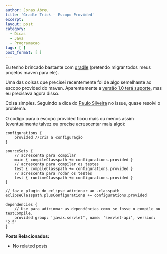 ```yaml
---
author: Jonas Abreu
title: 'Gradle Trick - Escopo Provided'
excerpt:
layout: post
category:
  - Dicas
  - Java
  - Programacao
tags: [ ]
post_format: [ ]
---
```

Eu tenho brincado bastante com [gradle][1] (pretendo migrar todos meus projetos maven para ele).

Uma das coisas que precisei recentemente foi de algo semelhante ao escopo provided do maven. Aparentemente a [versão 1.0 terá suporte][2], mas eu precisava agora disso.

Coisa simples. Seguindo a dica do [Paulo Silveira][3] no issue, quase resolvi o problema.

O código para o escopo provided ficou mais ou menos assim (eventualmente talvez eu precise acrescentar mais algo):

    
    configurations {
    	provided //cria a configuração
    }
    
    sourceSets {
    	// acrescenta para compilar
    	main { compileClasspath += configurations.provided }
    	// acrescenta para compilar os testes
    	test { compileClasspath += configurations.provided }
    	// acrescenta para rodar os testes
    	test { runtimeClasspath += configurations.provided }
    }
    
    // faz o plugin do eclipse adicionar ao .classpath
    eclipseClasspath.plusConfigurations += configurations.provided
    
    dependencies {
    	// Use para adicionar as dependências como se fosse o compile ou testCompile.
    	provided group: 'javax.servlet', name: 'servlet-api', version: '2.5'
    }
    

**Posts Relacionados:** 
*   No related posts












 [1]: http://gradle.org
 [2]: http://issues.gradle.org/browse/GRADLE-784
 [3]: http://caelum.com.br





